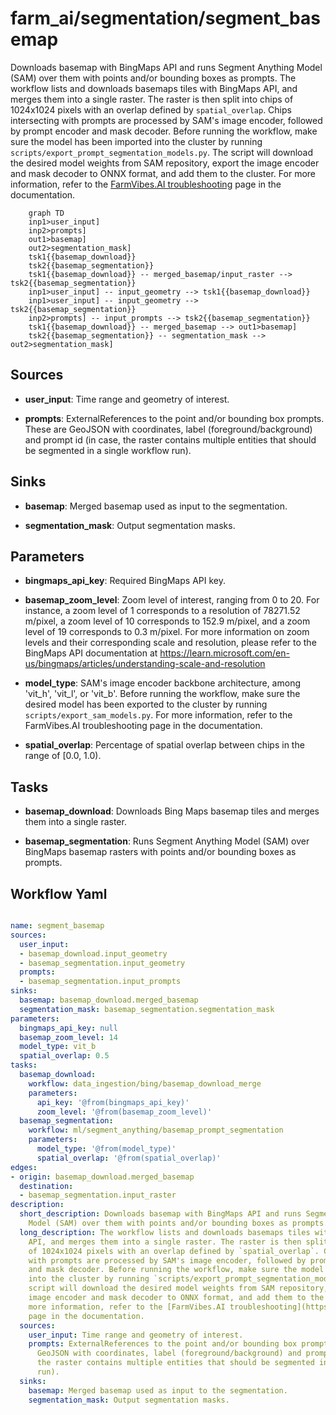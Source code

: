 # farm_ai/segmentation/segment_basemap

Downloads basemap with BingMaps API and runs Segment Anything Model (SAM) over them with points and/or bounding boxes as prompts. The workflow lists and downloads basemaps tiles with BingMaps API, and merges them into a single raster. The raster is then split into chips of 1024x1024 pixels with an overlap defined by `spatial_overlap`. Chips intersecting with prompts are processed by SAM's image encoder, followed by prompt encoder and mask decoder. Before running the workflow, make sure the model has been imported into the cluster by running `scripts/export_prompt_segmentation_models.py`. The script will download the desired model weights from SAM repository, export the image encoder and mask decoder to ONNX format, and add them to the cluster. For more information, refer to the [FarmVibes.AI troubleshooting](https://microsoft.github.io/farmvibes-ai/docfiles/markdown/TROUBLESHOOTING.html) page in the documentation.

```{mermaid}
    graph TD
    inp1>user_input]
    inp2>prompts]
    out1>basemap]
    out2>segmentation_mask]
    tsk1{{basemap_download}}
    tsk2{{basemap_segmentation}}
    tsk1{{basemap_download}} -- merged_basemap/input_raster --> tsk2{{basemap_segmentation}}
    inp1>user_input] -- input_geometry --> tsk1{{basemap_download}}
    inp1>user_input] -- input_geometry --> tsk2{{basemap_segmentation}}
    inp2>prompts] -- input_prompts --> tsk2{{basemap_segmentation}}
    tsk1{{basemap_download}} -- merged_basemap --> out1>basemap]
    tsk2{{basemap_segmentation}} -- segmentation_mask --> out2>segmentation_mask]
```

## Sources

- **user_input**: Time range and geometry of interest.

- **prompts**: ExternalReferences to the point and/or bounding box prompts. These are GeoJSON with coordinates, label (foreground/background) and prompt id (in case, the raster contains multiple entities that should be segmented in a single workflow run).

## Sinks

- **basemap**: Merged basemap used as input to the segmentation.

- **segmentation_mask**: Output segmentation masks.

## Parameters

- **bingmaps_api_key**: Required BingMaps API key.

- **basemap_zoom_level**: Zoom level of interest, ranging from 0 to 20. For instance, a zoom level of 1 corresponds to a resolution of 78271.52 m/pixel, a zoom level of 10 corresponds to 152.9 m/pixel, and a zoom level of 19 corresponds to 0.3 m/pixel. For more information on zoom levels and their corresponding scale and resolution, please refer to the BingMaps API documentation at https://learn.microsoft.com/en-us/bingmaps/articles/understanding-scale-and-resolution

- **model_type**: SAM's image encoder backbone architecture, among 'vit_h', 'vit_l', or 'vit_b'. Before running the workflow, make sure the desired model has been exported to the cluster by running `scripts/export_sam_models.py`. For more information, refer to the FarmVibes.AI troubleshooting page in the documentation.

- **spatial_overlap**: Percentage of spatial overlap between chips in the range of [0.0, 1.0).

## Tasks

- **basemap_download**: Downloads Bing Maps basemap tiles and merges them into a single raster.

- **basemap_segmentation**: Runs Segment Anything Model (SAM) over BingMaps basemap rasters with points and/or bounding boxes as prompts.

## Workflow Yaml

```yaml

name: segment_basemap
sources:
  user_input:
  - basemap_download.input_geometry
  - basemap_segmentation.input_geometry
  prompts:
  - basemap_segmentation.input_prompts
sinks:
  basemap: basemap_download.merged_basemap
  segmentation_mask: basemap_segmentation.segmentation_mask
parameters:
  bingmaps_api_key: null
  basemap_zoom_level: 14
  model_type: vit_b
  spatial_overlap: 0.5
tasks:
  basemap_download:
    workflow: data_ingestion/bing/basemap_download_merge
    parameters:
      api_key: '@from(bingmaps_api_key)'
      zoom_level: '@from(basemap_zoom_level)'
  basemap_segmentation:
    workflow: ml/segment_anything/basemap_prompt_segmentation
    parameters:
      model_type: '@from(model_type)'
      spatial_overlap: '@from(spatial_overlap)'
edges:
- origin: basemap_download.merged_basemap
  destination:
  - basemap_segmentation.input_raster
description:
  short_description: Downloads basemap with BingMaps API and runs Segment Anything
    Model (SAM) over them with points and/or bounding boxes as prompts.
  long_description: The workflow lists and downloads basemaps tiles with BingMaps
    API, and merges them into a single raster. The raster is then split into chips
    of 1024x1024 pixels with an overlap defined by `spatial_overlap`. Chips intersecting
    with prompts are processed by SAM's image encoder, followed by prompt encoder
    and mask decoder. Before running the workflow, make sure the model has been imported
    into the cluster by running `scripts/export_prompt_segmentation_models.py`. The
    script will download the desired model weights from SAM repository, export the
    image encoder and mask decoder to ONNX format, and add them to the cluster. For
    more information, refer to the [FarmVibes.AI troubleshooting](https://microsoft.github.io/farmvibes-ai/docfiles/markdown/TROUBLESHOOTING.html)
    page in the documentation.
  sources:
    user_input: Time range and geometry of interest.
    prompts: ExternalReferences to the point and/or bounding box prompts. These are
      GeoJSON with coordinates, label (foreground/background) and prompt id (in case,
      the raster contains multiple entities that should be segmented in a single workflow
      run).
  sinks:
    basemap: Merged basemap used as input to the segmentation.
    segmentation_mask: Output segmentation masks.


```